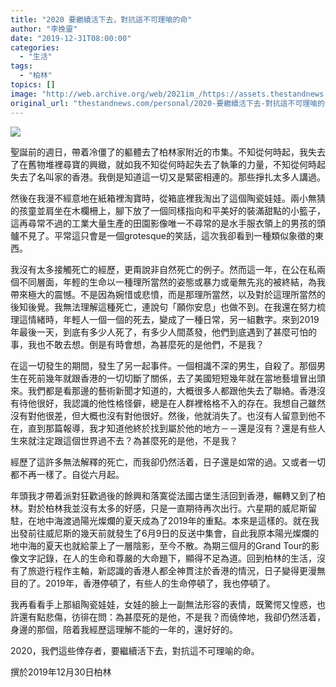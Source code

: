 ```yaml
---
title: "2020 要繼續活下去，對抗這不可理喻的命"
author: "李挽靈"
date: "2019-12-31T08:00:00"
categories:
  - "生活"
tags:
  - "柏林"
topics: []
image: "http://web.archive.org/web/2021im_/https://assets.thestandnews.com/media/photos/81191704_10163037988455045_8661653734025068544_o_uIVnA_iVkFhaz.jpg"
original_url: "thestandnews.com/personal/2020-要繼續活下去-對抗這不可理喻的命"
---
```

![](http://web.archive.org/web/2021im_/https://assets.thestandnews.com/media/photos/81191704_10163037988455045_8661653734025068544_o_uIVnA_iVkFhaz.jpg)

聖誕前的週日，帶着冷僵了的軀體去了柏林家附近的市集。不知從何時起，我失去了在舊物堆裡尋寶的興緻，就如我不知從何時起失去了執筆的力量，不知從何時起失去了名叫家的香港。我倒是知道這一切又是緊密相連的。那些掙扎太多人講過。

然後在我漫不經意地在紙箱裡淘寶時，從箱底裡我淘出了這個陶瓷娃娃。兩小無猜的孩童並肩坐在木欄柵上，腳下放了一個同樣指向和平美好的裝滿甜點的小籃子，這再尋常不過的工業大量生產的田園影像唯一不尋常的是水手服衣領上的男孩的頭髗不見了。平常這只會是一個grotesque的笑話，這次我卻看到一種類似象徵的東西。

我沒有太多接觸死亡的經歷，更甭說非自然死亡的例子。然而這一年，在公在私兩個不同層面，年輕的生命以一種理所當然的姿態或暴力或毫無先兆的被終結，為我帶來極大的震憾。不是因為婉惜或悲憤，而是那理所當然，以及對於這理所當然的後知後覺。我無法理解這種死亡，連說句「願你安息」也做不到。在我還在努力梳理這情緒時，年輕人一個一個的死去，變成了一種日常，另一組數字。來到2019年最後一天，到底有多少人死了，有多少人間蒸發，他們到底遇到了甚麼可怕的事，我也不敢去想。倒是有時會想，為甚麼死的是他們，不是我？

在這一切發生的期間，發生了另一起事件。一個相識不深的男生，自殺了。那個男生在死前幾年就跟香港的一切切斷了關係，去了美國短短幾年就在當地藝壇冒出頭來。我們都是看那邊的藝術新聞才知道的，大概很多人都跟他失去了聯絡。香港沒有待他很好，我認識的他性格怪僻，總是在人群裡格格不入的存在。我想自己雖然沒有對他很差，但大概也沒有對他很好。然後，他就消失了。也沒有人留意到他不在，直到那篇報導，我才知道他終於找到屬於他的地方－－還是沒有？還是有些人生來就注定跟這個世界過不去？為甚麼死的是他，不是我？

經歷了這許多無法解釋的死亡，而我卻仍然活着，日子還是如常的過。又或者一切都不再一樣了。自從六月起。

年頭我才帶着派對狂歡過後的餘興和落寞從法國古堡生活回到香港，輾轉又到了柏林。對於柏林我並沒有太多的好感，只是一直期待再次出行。六星期的威尼斯留駐，在地中海渡過陽光燦爛的夏天成為了2019年的重點。本來是這樣的。就在我出發前往威尼斯的幾天前就發生了6月9日的反送中集會，自此我原本陽光燦爛的地中海的夏天也就給蒙上了一層陰影，至今不散。為期三個月的Grand Tour的影像文字記錄，在人的生命和尊嚴的大命題下，顯得不足為道。回到柏林的生活，沒有了旅遊行程作主軸，新認識的香港人都全神貫注於香港的情況，日子變得更漫無目的了。2019年，香港停頓了，有些人的生命停頓了，我也停頓了。

我再看看手上那組陶瓷娃娃，女娃的臉上一副無法形容的表情，既驚愕又惶惑，也許還有點悲傷，彷徘在問：為甚麼死的是他，不是我？而僥倖地，我卻仍然活着，身邊的那個，陪着我經歷這理解不能的一年的，還好好的。

2020，我們這些倖存者，要繼續活下去，對抗這不可理喻的命。

撰於2019年12月30日柏林